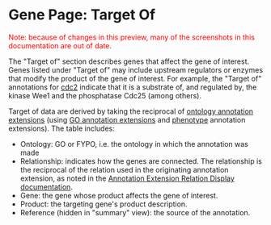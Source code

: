 # Gene Page: Target Of

<div style="color: red">
  Note: because of changes in this preview, many of the screenshots in
  this documentation are out of date.
</div>

The "Target of" section describes genes that affect the gene of
interest. Genes listed under "Target of" may include upstream
regulators or enzymes that modify the product of the gene of
interest. For example, the "Target of" annotations for
[cdc2](/gene/SPBC11B10.09) indicate that it is a substrate of, and
regulated by, the kinase Wee1 and the phosphatase Cdc25 (among
others).

Target of data are derived by taking the reciprocal of [ontology
annotation
extensions](http://www.pombase.org/faqs/what-annotation-extension)
(using [GO annotation
extensions](documentation/gene-page-gene-ontology#ann_ext) and
[phenotype](/documentation/gene-page-phenotypes) annotation
extensions). The table includes:

-   Ontology: GO or FYPO, i.e. the ontology in which the annotation was
    made
-   Relationship: indicates how the genes are connected. The
    relationship is the reciprocal of the relation used in the
    originating annotation extension, as noted in the [Annotation
    Extension Relation Display
    documentation](/documentation/gene-page-annotation-extension-relation-display).
-   Gene: the gene whose product affects the gene of interest.
-   Product: the targeting gene's product description.
-   Reference (hidden in "summary" view): the source of the annotation.
